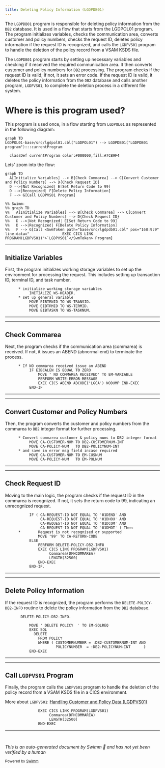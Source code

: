```yaml
---
title: Deleting Policy Information (LGDPDB01)
---
```

The <SwmToken path="base/src/lgdpdb01.cbl" pos="13:6:6" line-data="       PROGRAM-ID. LGDPDB01.">`LGDPDB01`</SwmToken> program is responsible for deleting policy information from the <SwmToken path="base/src/lgdpdb01.cbl" pos="148:17:17" line-data="      * Convert commarea customer &amp; policy nums to DB2 integer format">`DB2`</SwmToken> database. It is used in a flow that starts from the LGDPOL01 program. The program initializes variables, checks the communication area, converts customer and policy numbers, checks the request ID, deletes policy information if the request ID is recognized, and calls the <SwmToken path="base/src/lgdpdb01.cbl" pos="168:9:9" line-data="               EXEC CICS LINK PROGRAM(LGDPVS01)">`LGDPVS01`</SwmToken> program to handle the deletion of the policy record from a VSAM KSDS file.

The <SwmToken path="base/src/lgdpdb01.cbl" pos="13:6:6" line-data="       PROGRAM-ID. LGDPDB01.">`LGDPDB01`</SwmToken> program starts by setting up necessary variables and checking if it received the required communication area. It then converts customer and policy numbers for <SwmToken path="base/src/lgdpdb01.cbl" pos="148:17:17" line-data="      * Convert commarea customer &amp; policy nums to DB2 integer format">`DB2`</SwmToken> processing. The program checks if the request ID is valid; if not, it sets an error code. If the request ID is valid, it deletes the policy information from the <SwmToken path="base/src/lgdpdb01.cbl" pos="148:17:17" line-data="      * Convert commarea customer &amp; policy nums to DB2 integer format">`DB2`</SwmToken> database and calls another program, <SwmToken path="base/src/lgdpdb01.cbl" pos="168:9:9" line-data="               EXEC CICS LINK PROGRAM(LGDPVS01)">`LGDPVS01`</SwmToken>, to complete the deletion process in a different file system.

# Where is this program used?

This program is used once, in a flow starting from `LGDPOL01` as represented in the following diagram:

```mermaid
graph TD
LGDPOL01-base/src/lgdpol01.cbl("LGDPOL01") --> LGDPDB01("LGDPDB01 program"):::currentProgram

  classDef currentProgram color:#000000,fill:#7CB9F4
```

Lets' zoom into the flow:

```mermaid
graph TD
  A[Initialize Variables] --> B[Check Commarea] --> C[Convert Customer and Policy Numbers] --> D{Check Request ID}
  D -->|Not Recognized| E[Set Return Code to 99]
  D -->|Recognized| F[Delete Policy Information]
  F --> G[Call LGDPVS01 Program]

%% Swimm:
%% graph TD
%%   A[Initialize Variables] --> B[Check Commarea] --> C[Convert Customer and Policy Numbers] --> D{Check Request ID}
%%   D -->|Not Recognized| E[Set Return Code to 99]
%%   D -->|Recognized| F[Delete Policy Information]
%%   F --> G[Call <SwmToken path="base/src/lgdpdb01.cbl" pos="168:9:9" line-data="               EXEC CICS LINK PROGRAM(LGDPVS01)">`LGDPVS01`</SwmToken> Program]
```

<SwmSnippet path="/base/src/lgdpdb01.cbl" line="116">

---

## Initialize Variables

First, the program initializes working storage variables to set up the environment for processing the request. This includes setting up transaction ID, terminal ID, and task number.

```cobol
      * initialize working storage variables
           INITIALIZE WS-HEADER.
      * set up general variable
           MOVE EIBTRNID TO WS-TRANSID.
           MOVE EIBTRMID TO WS-TERMID.
           MOVE EIBTASKN TO WS-TASKNUM.
```

---

</SwmSnippet>

<SwmSnippet path="/base/src/lgdpdb01.cbl" line="130">

---

## Check Commarea

Next, the program checks if the communication area (commarea) is received. If not, it issues an ABEND (abnormal end) to terminate the process.

```cobol
      * If NO commarea received issue an ABEND
           IF EIBCALEN IS EQUAL TO ZERO
               MOVE ' NO COMMAREA RECEIVED' TO EM-VARIABLE
               PERFORM WRITE-ERROR-MESSAGE
               EXEC CICS ABEND ABCODE('LGCA') NODUMP END-EXEC
           END-IF
```

---

</SwmSnippet>

<SwmSnippet path="/base/src/lgdpdb01.cbl" line="148">

---

## Convert Customer and Policy Numbers

Then, the program converts the customer and policy numbers from the commarea to <SwmToken path="base/src/lgdpdb01.cbl" pos="148:17:17" line-data="      * Convert commarea customer &amp; policy nums to DB2 integer format">`DB2`</SwmToken> integer format for further processing.

```cobol
      * Convert commarea customer & policy nums to DB2 integer format
           MOVE CA-CUSTOMER-NUM TO DB2-CUSTOMERNUM-INT
           MOVE CA-POLICY-NUM   TO DB2-POLICYNUM-INT
      * and save in error msg field incase required
           MOVE CA-CUSTOMER-NUM TO EM-CUSNUM
           MOVE CA-POLICY-NUM   TO EM-POLNUM
```

---

</SwmSnippet>

<SwmSnippet path="/base/src/lgdpdb01.cbl" line="160">

---

## Check Request ID

Moving to the main logic, the program checks if the request ID in the commarea is recognized. If not, it sets the return code to 99, indicating an unrecognized request.

```cobol
           IF ( CA-REQUEST-ID NOT EQUAL TO '01DEND' AND
                CA-REQUEST-ID NOT EQUAL TO '01DHOU' AND
                CA-REQUEST-ID NOT EQUAL TO '01DCOM' AND
                CA-REQUEST-ID NOT EQUAL TO '01DMOT' ) Then
      *        Request is not recognised or supported
               MOVE '99' TO CA-RETURN-CODE
           ELSE
               PERFORM DELETE-POLICY-DB2-INFO
               EXEC CICS LINK PROGRAM(LGDPVS01)
                    Commarea(DFHCOMMAREA)
                    LENGTH(32500)
               END-EXEC
           END-IF.
```

---

</SwmSnippet>

<SwmSnippet path="/base/src/lgdpdb01.cbl" line="186">

---

## Delete Policy Information

If the request ID is recognized, the program performs the <SwmToken path="base/src/lgdpdb01.cbl" pos="186:1:7" line-data="       DELETE-POLICY-DB2-INFO.">`DELETE-POLICY-DB2-INFO`</SwmToken> routine to delete the policy information from the <SwmToken path="base/src/lgdpdb01.cbl" pos="186:5:5" line-data="       DELETE-POLICY-DB2-INFO.">`DB2`</SwmToken> database.

```cobol
       DELETE-POLICY-DB2-INFO.

           MOVE ' DELETE POLICY  ' TO EM-SQLREQ
           EXEC SQL
             DELETE
               FROM POLICY
               WHERE ( CUSTOMERNUMBER = :DB2-CUSTOMERNUM-INT AND
                       POLICYNUMBER  = :DB2-POLICYNUM-INT      )
           END-EXEC
```

---

</SwmSnippet>

<SwmSnippet path="/base/src/lgdpdb01.cbl" line="168">

---

## Call <SwmToken path="base/src/lgdpdb01.cbl" pos="168:9:9" line-data="               EXEC CICS LINK PROGRAM(LGDPVS01)">`LGDPVS01`</SwmToken> Program

Finally, the program calls the <SwmToken path="base/src/lgdpdb01.cbl" pos="168:9:9" line-data="               EXEC CICS LINK PROGRAM(LGDPVS01)">`LGDPVS01`</SwmToken> program to handle the deletion of the policy record from a VSAM KSDS file in a CICS environment.

More about <SwmToken path="base/src/lgdpdb01.cbl" pos="168:9:9" line-data="               EXEC CICS LINK PROGRAM(LGDPVS01)">`LGDPVS01`</SwmToken>: <SwmLink doc-title="Handling Customer and Policy Data (LGDPVS01)">[Handling Customer and Policy Data (LGDPVS01)](/.swm/handling-customer-and-policy-data-lgdpvs01.xneg2muu.sw.md)</SwmLink>

```cobol
               EXEC CICS LINK PROGRAM(LGDPVS01)
                    Commarea(DFHCOMMAREA)
                    LENGTH(32500)
               END-EXEC
```

---

</SwmSnippet>

&nbsp;

*This is an auto-generated document by Swimm 🌊 and has not yet been verified by a human*

<SwmMeta version="3.0.0" repo-id="Z2l0aHViJTNBJTNBa3luZHJ5bC1jaWNzLWdlbmFwcCUzQSUzQVN3aW1tLURlbW8=" repo-name="kyndryl-cics-genapp"><sup>Powered by [Swimm](/)</sup></SwmMeta>
